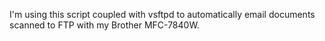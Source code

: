 I'm using this script coupled with vsftpd to automatically email documents scanned to FTP with my Brother MFC-7840W.
